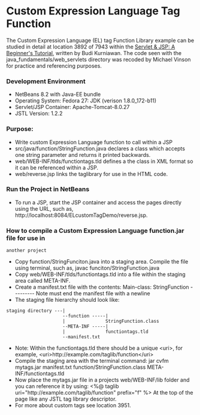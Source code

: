 Custom Expression Language Tag Function
=======================================

The Custom Expression Language (EL) tag Function Library example can be studied 
in detail at location 3892 of 7943 within the [Servlet & JSP: A Beginner's Tutorial](https://brainysoftware.com/9781771970327),
written by Budi Kurniawan. The code seen with the java_fundamentals/web_servlets
directory was recoded by Michael Vinson for practice and referencing purposes.

### Development Environment
* NetBeans 8.2 with Java-EE bundle
* Operating System: Fedora 27: JDK (verison 1.8.0_172-b11)
* Servlet/JSP Container: Apache-Tomcat-8.0.27
* JSTL Version: 1.2.2

### Purpose:
* Write custom Expression Language function to call within a JSP
* src/java/function/StringFunction.java declares a class which accepts one 
  string parameter and returns it printed backwards.
* web/WEB-INF/tlds/functiontags.tld defines a the class in XML format so it can
  be referenced within a JSP.
* web/reverse.jsp links the taglibrary for use in the HTML code.

### Run the Project in NetBeans
* To run a JSP, start the JSP container and access the pages directly using the 
  URL, such as, http://<span></span>localhost:8084/ELcustomTagDemo/reverse.jsp.

### How to compile a Custom Expression Language function.jar file for use in 
    another project
* Copy function/StringFunciton.java into a staging area. Compile the file
  using terminal, such as, javac funciton/StringFunction.java
* Copy web/WEB-INF/tlds/functiontags.tld into a file within the staging area
  called META-INF.
* Create a manifest.txt file with the contents: Main-class: StringFunction
   --------- Note must end the manifest file with a newline
* The staging file hierarchy should look like: 
```
staging directory ---|
                     --function -----|
                     |               StringFunction.class  
                     --META-INF -----|
                     |               functiontags.tld
                     --manifest.txt
```
* Note: Within the functiontags.tld there should be a unique \<uri\>, for example,
  \<uri\>http://<span></span>example.com/taglib/function\</uri\>
* Compile the staging area with the terminal command:
  jar cvfm mytags.jar manifest.txt function/StringFunction.class META-INF/functiontags.tld
* Now place the mytags.jar file in a projects web/WEB-INF/lib folder and you can 
  reference it by using: 
    <%@ taglib uri="http://<span></span>example.com/taglib/function" prefix="f" %>
  At the top of the page like any JSTL tag library descriptor.
* For more about custom tags see location 3951.


